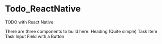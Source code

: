 # Todo_ReactNative
TODO with React Native

There are three components to build here:
Heading (Quite simple)
Task Item
Task Input Field with a Button
